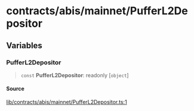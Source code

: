 # contracts/abis/mainnet/PufferL2Depositor

## Variables

### PufferL2Depositor

> `const` **PufferL2Depositor**: readonly [`object`]

#### Source

[lib/contracts/abis/mainnet/PufferL2Depositor.ts:1](https://github.com/PufferFinance/puffer-sdk/blob/2f4bffc24c0009ccc6176e967135f04f33a7fbfd/lib/contracts/abis/mainnet/PufferL2Depositor.ts#L1)
